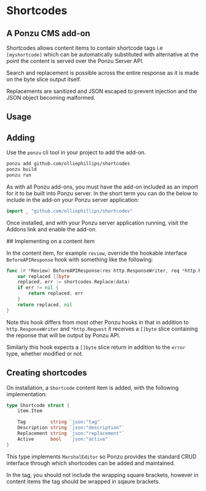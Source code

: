 # Shortcodes

## A Ponzu CMS add-on

Shortcodes allows content items to contain shortcode tags i.e ```[myshortcode]``` which can be automatically substituted with alternative at the point the content is served over the Ponzu Server API.

Search and replacement is possible across the entire response as it is made on the byte slice output itself. 

Replacements are sanitized and JSON escaped to prevent injection and the JSON object becoming malformed.

## Usage

## Adding

Use the ```ponzu``` cli tool in your project to add the add-on.

```bash
ponzu add github.com/olliephillips/shortcodes
ponzu build
ponzu run
```

As with all Ponzu add-ons, you must have the add-on included as an import
for it to be built into Ponzu server. In the short term you can do the below to include in the add-on your Ponzu server application:

```go
import _ "github.com/olliephillips/shortcodes"
```

Once installed, and with your Ponzu server application running, visit the Addons link and enable the add-on.


## Implementing on a content item

In the content item, for example ```review```, override the hookable interface ```BeforeAPIResponse``` hook with something like the following:

```go
func (r *Review) BeforeAPIResponse(res http.ResponseWriter, req *http.Request,      data []byte) ([]byte, error) {
	var replaced []byte
	replaced, err := shortcodes.Replace(data)
	if err != nil {
		return replaced, err
	}
	return replaced, nil
}
```

Note this hook differs from most other Ponzu hooks in that in addition to ```http.ResponseWriter``` and ```*http.Request``` it receives a ```[]byte``` slice containing the reponse that will be output by Ponzu API.

Similarly this hook expects a ```[]byte``` slice return in addition to the ```error``` type, whether modified or not.

## Creating shortcodes

On installation, a ```Shortcode``` content item is added, with the following implementation:

```go
type Shortcode struct {
	item.Item

	Tag         string `json:"tag"`
	Description string `json:"description"`
	Replacement string `json:"replacement"`
	Active      bool   `json:"active"`
}
```

This type implements ```MarshalEditor``` so Ponzu provides the standard CRUD interface through which shortcodes can be added and maintained.

In the tag, you should not include the wrapping square brackets, however in content items the tag should be wrapped in sqaure brackets.